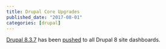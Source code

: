 ```yaml
---
title: Drupal Core Upgrades
published_date: "2017-08-01"
categories: [drupal]
---
```

[Drupal 8.3.7](https://www.drupal.org/project/drupal/releases/8.3.7) has been [pushed](https://github.com/pantheon-systems/drops-8/pull/193) to all Drupal 8 site dashboards.

